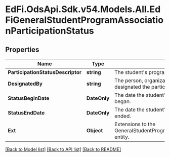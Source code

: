 # EdFi.OdsApi.Sdk.v54.Models.All.EdFiGeneralStudentProgramAssociationParticipationStatus

## Properties

Name | Type | Description | Notes
------------ | ------------- | ------------- | -------------
**ParticipationStatusDescriptor** | **string** | The student&#39;s program participation status. | 
**DesignatedBy** | **string** | The person, organization, or department that designated the participation status. | [optional] 
**StatusBeginDate** | **DateOnly** | The date the student&#39;s program participation status began. | [optional] 
**StatusEndDate** | **DateOnly** | The date the student&#39;s program participation status ended. | [optional] 
**Ext** | **Object** | Extensions to the GeneralStudentProgramAssociationParticipationStatus entity. | [optional] 

[[Back to Model list]](../README.md#documentation-for-models) [[Back to API list]](../README.md#documentation-for-api-endpoints) [[Back to README]](../README.md)

